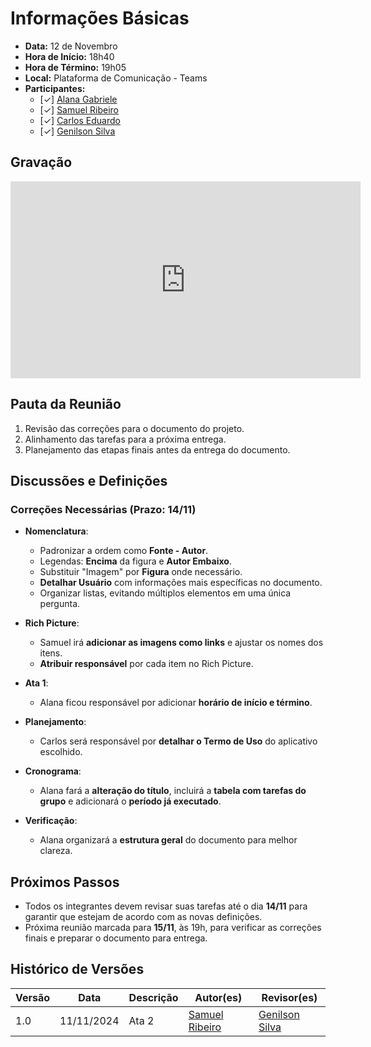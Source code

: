 # Informações Básicas

- **Data:** 12 de Novembro
- **Hora de Início:** 18h40
- **Hora de Término:** 19h05
- **Local:** Plataforma de Comunicação - Teams
- **Participantes:**
  - [✓] [Alana Gabriele](https://github.com/alanagabriele)
  - [✓] [Samuel Ribeiro](https://github.com/SamuelRicosta)
  - [✓] [Carlos Eduardo](https://github.com/dudupaz)
  - [✓] [Genilson Silva](https://github.com/GenilsonJrs)

## Gravação

<iframe width="560" height="315" src="https://www.youtube.com/embed/X02jmvCRcqU?si=4pZOjDxracsqUWyt" title="YouTube video player" frameborder="0" allow="accelerometer; autoplay; clipboard-write; encrypted-media; gyroscope; picture-in-picture; web-share" referrerpolicy="strict-origin-when-cross-origin" allowfullscreen></iframe>

## Pauta da Reunião

1. Revisão das correções para o documento do projeto.
2. Alinhamento das tarefas para a próxima entrega.
3. Planejamento das etapas finais antes da entrega do documento.

## Discussões e Definições

### Correções Necessárias (Prazo: 14/11)

- **Nomenclatura**:

  - Padronizar a ordem como **Fonte - Autor**.
  - Legendas: **Encima** da figura e **Autor Embaixo**.
  - Substituir "Imagem" por **Figura** onde necessário.
  - **Detalhar Usuário** com informações mais específicas no documento.
  - Organizar listas, evitando múltiplos elementos em uma única pergunta.

- **Rich Picture**:

  - Samuel irá **adicionar as imagens como links** e ajustar os nomes dos itens.
  - **Atribuir responsável** por cada item no Rich Picture.

- **Ata 1**:

  - Alana ficou responsável por adicionar **horário de início e término**.

- **Planejamento**:

  - Carlos será responsável por **detalhar o Termo de Uso** do aplicativo escolhido.

- **Cronograma**:

  - Alana fará a **alteração do título**, incluirá a **tabela com tarefas do grupo** e adicionará o **período já executado**.

- **Verificação**:
  - Alana organizará a **estrutura geral** do documento para melhor clareza.

## Próximos Passos

- Todos os integrantes devem revisar suas tarefas até o dia **14/11** para garantir que estejam de acordo com as novas definições.
- Próxima reunião marcada para **15/11**, às 19h, para verificar as correções finais e preparar o documento para entrega.

## Histórico de Versões

| Versão |    Data    | Descrição | Autor(es)                                          | Revisor(es)                                      |
| ------ | :--------: | --------- | -------------------------------------------------- | ------------------------------------------------ |
| 1.0    | 11/11/2024 | Ata 2     | [Samuel Ribeiro](https://github.com/SamuelRicosta) | [Genilson Silva](https://github.com/GenilsonJrs) |
